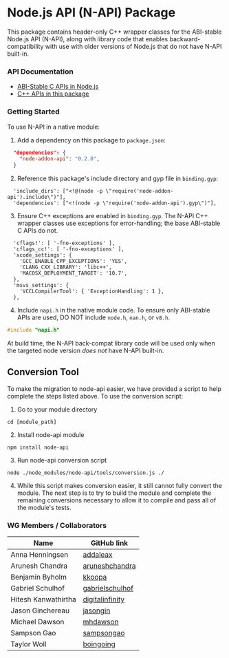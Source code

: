 # Node.js API (N-API) Package

This package contains header-only C++ wrapper classes for the ABI-stable
Node.js API (N-API), along with library code that enables
backward-compatibility with use with older versions of Node.js that do
not have N-API built-in.

### API Documentation

 - [ABI-Stable C APIs in Node.js](https://nodejs.org/api/n-api.html)
 - [C++ APIs in this package](https://nodejs.github.io/node-addon-api/namespace_napi.html)

### Getting Started

To use N-API in a native module:
  1. Add a dependency on this package to `package.json`:
```json
  "dependencies": {
    "node-addon-api": "0.2.0",
  }
```

  2. Reference this package's include directory and gyp file in `binding.gyp`:
```gyp
  'include_dirs': ["<!@(node -p \"require('node-addon-api').include\")"],
  'dependencies': ["<!(node -p \"require('node-addon-api').gyp\")"],
```

  3. Ensure C++ exceptions are enabled in `binding.gyp`.
     The N-API C++ wrapper classes use exceptions for error-handling;
     the base ABI-stable C APIs do not.
```gyp
  'cflags!': [ '-fno-exceptions' ],
  'cflags_cc!': [ '-fno-exceptions' ],
  'xcode_settings': {
    'GCC_ENABLE_CPP_EXCEPTIONS': 'YES',
    'CLANG_CXX_LIBRARY': 'libc++',
    'MACOSX_DEPLOYMENT_TARGET': '10.7',
  },
  'msvs_settings': {
    'VCCLCompilerTool': { 'ExceptionHandling': 1 },
  },
```

  4. Include `napi.h` in the native module code.
     To ensure only ABI-stable APIs are used, DO NOT include
     `node.h`, `nan.h`, or `v8.h`.
```C++
#include "napi.h"
```

At build time, the N-API back-compat library code will be used only when the
targeted node version *does not* have N-API built-in.

## Conversion Tool
To make the migration to node-api easier, we have provided a script to help
complete the steps listed above. To use the conversion script:
  1. Go to your module directory
```
cd [module_path]
```
  2. Install node-api module
```
npm install node-api
```
  3. Run node-api conversion script
```
node ./node_modules/node-api/tools/conversion.js ./
```
  4. While this script makes conversion easier, it still cannot fully convert
the module. The next step is to try to build the module and complete the
remaining conversions necessary to allow it to compile and pass all of the
module's tests.


<a name="collaborators"></a>
### WG Members / Collaborators
| Name                | GitHub link                                           |
| ------------------- | ----------------------------------------------------- |
| Anna Henningsen     | [addaleax](https://github.com/addaleax)               |
| Arunesh Chandra     | [aruneshchandra](https://github.com/aruneshchandra)   |
| Benjamin Byholm     | [kkoopa](https://github.com/kkoopa)                   |
| Gabriel Schulhof    | [gabrielschulhof](https://github.com/gabrielschulhof) |
| Hitesh Kanwathirtha | [digitalinfinity](https://github.com/digitalinfinity) |
| Jason Ginchereau    | [jasongin](https://github.com/jasongin)               |
| Michael Dawson      | [mhdawson](https://github.com/mhdawson)               |
| Sampson Gao         | [sampsongao](https://github.com/sampsongao)           |
| Taylor Woll         | [boingoing](https://github.com/boingoing)             |
